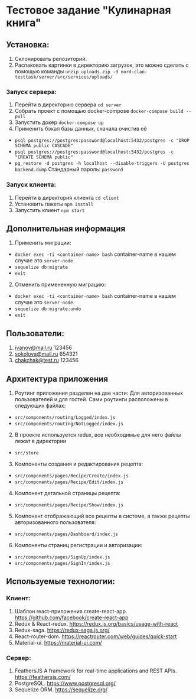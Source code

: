 # Тестовое задание "Кулинарная книга"

## Установка: 

1. Склонировать репозиторий. 
2. Распаковать картинки в директорию загрузок, это можно сделать с помощью команды 
  ```unzip uploads.zip -d nord-clan-testtask/server/src/services/uploads/```

### Запуск сервера:

1. Перейти в директорию сервера
  ```cd server```
2. Собрать проект с помощью docker-compose
  ```docker-compose build --pull```
3. Запустить докер
  ```docker-compose up```
4. Применить бэкап базы данных, сначала очистив её
  - ``` psql postgres://postgres:password@localhost:5432/postgres -c "DROP SCHEMA public CASCADE" ```
  - ``` psql postgres://postgres:password@localhost:5432/postgres -c "CREATE SCHEMA public" ```
  - ``` pg_restore -d postgres -h localhost --disable-triggers -U postgres backend.dump ```
  Стандарный пароль: ```password```

### Запуск клиента:
1. Перейти в директория клиента
  ``` cd client ```
2. Установить пакеты
  ```npm install```
3. Запустить клиент
  ```npm start```
  
## Дополнительная информация

1. Применить миграции:
  - ``` docker exec -ti <container-name> bash ``` container-name в нашем случае это ```server-node```
  - ``` sequelize db:migrate ```
  - ``` exit ```
2. Отменить примененную миграцию:
  - ``` docker exec -ti <container-name> bash ``` container-name в нашем случае это ```server-node```
  - ``` sequelize db:migrate:undo ```
  - ``` exit ```
  
## Пользователи:

1. ivanov@mail.ru 123456
2. sokolova@mail.ru 654321
3. chakchak@test.ru 123456

## Архитектура приложения

1. Роутинг приложения разделен на две части: Для авторизованных пользователей и для гостей. Сами роутинги расположены в следующих файлах:
  - `src/components/routing/Logged/index.js`
  - `src/components/routing/NotLogged/index.js`

2. В проекте используется redux, все необходимые для него файлы лежат в директории
  - `src/store`

3. Компоненты создания и редактирования рецепта:
  - `src/components/pages/Recipe/Create/index.js`
  - `src/components/pages/Recipe/Edit/index.js`
  
4. Компонент детальной страницы рецепта:
  - `src/components/pages/Recipe/Show/index.js`
  
5. Компонент отображающий все рецепты в системе, а также рецепты авторизованного пользователя:
  - `src/components/pages/Dashboard/index.js`
 
6. Компоненты страниц регистрации и авторизации:
  - `src/components/pages/SignUp/index.js`
  - `src/components/pages/SignIn/index.js`
  
## Используемые технологии:

### Клиент:

1. Шаблон react-приложения create-react-app. https://github.com/facebook/create-react-app
2. Redux & React-redux. https://redux.js.org/basics/usage-with-react
3. Redux-saga. https://redux-saga.js.org/
4. React-router-dom. https://reactrouter.com/web/guides/quick-start
5. Material-ui. https://material-ui.com/

### Сервер:

1. FeathersJS A framework for real-time applications and REST APIs. https://feathersjs.com/
2. PostgreSQL. https://www.postgresql.org/
3. Sequelize ORM. https://sequelize.org/
